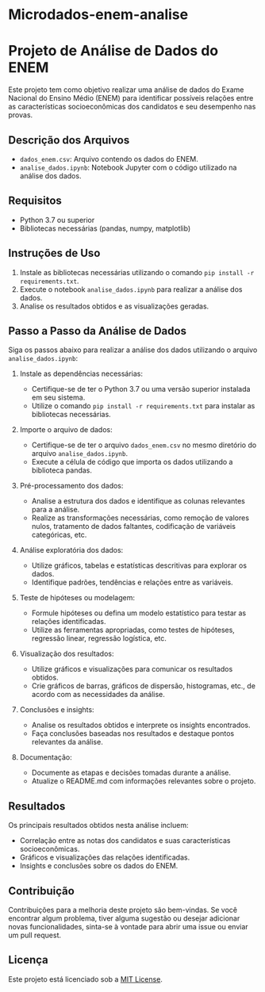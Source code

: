 # Microdados-enem-analise

# Projeto de Análise de Dados do ENEM

Este projeto tem como objetivo realizar uma análise de dados do Exame Nacional do Ensino Médio (ENEM) para identificar possíveis relações entre as características socioeconômicas dos candidatos e seu desempenho nas provas.

## Descrição dos Arquivos

- `dados_enem.csv`: Arquivo contendo os dados do ENEM.
- `analise_dados.ipynb`: Notebook Jupyter com o código utilizado na análise dos dados.

## Requisitos

- Python 3.7 ou superior
- Bibliotecas necessárias (pandas, numpy, matplotlib)

## Instruções de Uso

1. Instale as bibliotecas necessárias utilizando o comando `pip install -r requirements.txt`.
2. Execute o notebook `analise_dados.ipynb` para realizar a análise dos dados.
3. Analise os resultados obtidos e as visualizações geradas.

## Passo a Passo da Análise de Dados

Siga os passos abaixo para realizar a análise dos dados utilizando o arquivo `analise_dados.ipynb`:

1. Instale as dependências necessárias:
   
   - Certifique-se de ter o Python 3.7 ou uma versão superior instalada em seu sistema.
   - Utilize o comando `pip install -r requirements.txt` para instalar as bibliotecas necessárias.

2. Importe o arquivo de dados:
   
   - Certifique-se de ter o arquivo `dados_enem.csv` no mesmo diretório do arquivo `analise_dados.ipynb`.
   - Execute a célula de código que importa os dados utilizando a biblioteca pandas.

3. Pré-processamento dos dados:
   
   - Analise a estrutura dos dados e identifique as colunas relevantes para a análise.
   - Realize as transformações necessárias, como remoção de valores nulos, tratamento de dados faltantes, codificação de variáveis categóricas, etc.

4. Análise exploratória dos dados:
   
   - Utilize gráficos, tabelas e estatísticas descritivas para explorar os dados.
   - Identifique padrões, tendências e relações entre as variáveis.

5. Teste de hipóteses ou modelagem:
   
   - Formule hipóteses ou defina um modelo estatístico para testar as relações identificadas.
   - Utilize as ferramentas apropriadas, como testes de hipóteses, regressão linear, regressão logística, etc.

6. Visualização dos resultados:
   
   - Utilize gráficos e visualizações para comunicar os resultados obtidos.
   - Crie gráficos de barras, gráficos de dispersão, histogramas, etc., de acordo com as necessidades da análise.

7. Conclusões e insights:
   
   - Analise os resultados obtidos e interprete os insights encontrados.
   - Faça conclusões baseadas nos resultados e destaque pontos relevantes da análise.

8. Documentação:
   
   - Documente as etapas e decisões tomadas durante a análise.
   - Atualize o README.md com informações relevantes sobre o projeto.

## Resultados

Os principais resultados obtidos nesta análise incluem:

- Correlação entre as notas dos candidatos e suas características socioeconômicas.
- Gráficos e visualizações das relações identificadas.
- Insights e conclusões sobre os dados do ENEM.

## Contribuição

Contribuições para a melhoria deste projeto são bem-vindas. Se você encontrar algum problema, tiver alguma sugestão ou desejar adicionar novas funcionalidades, sinta-se à vontade para abrir uma issue ou enviar um pull request.

## Licença

Este projeto está licenciado sob a [MIT License](https://chat.openai.com/c/LICENSE).